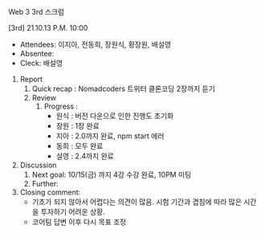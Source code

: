 Web 3 3rd 스크럼

[3rd] 21.10.13 P.M. 10:00

- Attendees: 이지아, 전동희, 장원식, 황장원, 배설영
- Absentee:
- Cleck: 배설영

1. Report
   1. Quick recap : Nomadcoders 트위터 클론코딩 2장까지 듣기
   2. Review
      1. Progress :
         - 원식 : 버전 다운으로 인한 진행도 초기화
         - 장원 : 1장 완료
         - 지아 : 2.0까지 완료, npm start 에러
         - 동희 : 모두 완료
         - 설영 : 2.4까지 완료
2. Discussion
   1. Next goal: 10/15(금) 까지 4강 수강 완료, 10PM 미팅
   2. Further:
3. Closing comment:
   - 기초가 되지 않아서 어렵다는 의견이 많음. 시험 기간과 겹침에 따라 많은 시간을 투자하기 어려운 상황.
   - 코어팀 답변 이후 다시 목표 조정
